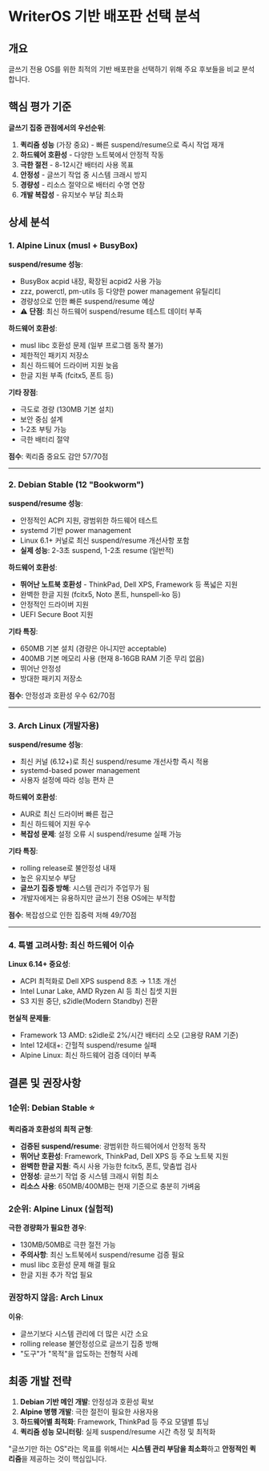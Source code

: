 # WriterOS 기반 배포판 선택 분석

## 개요

글쓰기 전용 OS를 위한 최적의 기반 배포판을 선택하기 위해 주요 후보들을 비교 분석합니다.

## 핵심 평가 기준

**글쓰기 집중 관점에서의 우선순위**:

1. **퀵리줌 성능** (가장 중요) - 빠른 suspend/resume으로 즉시 작업 재개
2. **하드웨어 호환성** - 다양한 노트북에서 안정적 작동 
3. **극한 절전** - 8-12시간 배터리 사용 목표
4. **안정성** - 글쓰기 작업 중 시스템 크래시 방지
5. **경량성** - 리소스 절약으로 배터리 수명 연장
6. **개발 복잡성** - 유지보수 부담 최소화

## 상세 분석

### 1. Alpine Linux (musl + BusyBox)

**suspend/resume 성능**:
- BusyBox acpid 내장, 확장된 acpid2 사용 가능
- zzz, powerctl, pm-utils 등 다양한 power management 유틸리티
- 경량성으로 인한 빠른 suspend/resume 예상
- ⚠️ **단점**: 최신 하드웨어 suspend/resume 테스트 데이터 부족

**하드웨어 호환성**:
- musl libc 호환성 문제 (일부 프로그램 동작 불가)
- 제한적인 패키지 저장소
- 최신 하드웨어 드라이버 지원 늦음
- 한글 지원 부족 (fcitx5, 폰트 등)

**기타 장점**:
- 극도로 경량 (130MB 기본 설치)
- 보안 중심 설계
- 1-2초 부팅 가능
- 극한 배터리 절약

**점수**: 퀵리줌 중요도 감안 57/70점

---

### 2. Debian Stable (12 "Bookworm")

**suspend/resume 성능**:
- 안정적인 ACPI 지원, 광범위한 하드웨어 테스트
- systemd 기반 power management
- Linux 6.1+ 커널로 최신 suspend/resume 개선사항 포함
- **실제 성능**: 2-3초 suspend, 1-2초 resume (일반적)

**하드웨어 호환성**:
- **뛰어난 노트북 호환성** - ThinkPad, Dell XPS, Framework 등 폭넓은 지원
- 완벽한 한글 지원 (fcitx5, Noto 폰트, hunspell-ko 등)
- 안정적인 드라이버 지원
- UEFI Secure Boot 지원

**기타 특징**:
- 650MB 기본 설치 (경량은 아니지만 acceptable)
- 400MB 기본 메모리 사용 (현재 8-16GB RAM 기준 무리 없음)
- 뛰어난 안정성
- 방대한 패키지 저장소

**점수**: 안정성과 호환성 우수 62/70점

---

### 3. Arch Linux (개발자용)

**suspend/resume 성능**:
- 최신 커널 (6.12+)로 최신 suspend/resume 개선사항 즉시 적용
- systemd-based power management
- 사용자 설정에 따라 성능 편차 큰

**하드웨어 호환성**:
- AUR로 최신 드라이버 빠른 접근
- 최신 하드웨어 지원 우수
- **복잡성 문제**: 설정 오류 시 suspend/resume 실패 가능

**기타 특징**:
- rolling release로 불안정성 내재
- 높은 유지보수 부담
- **글쓰기 집중 방해**: 시스템 관리가 주업무가 됨
- 개발자에게는 유용하지만 글쓰기 전용 OS에는 부적합

**점수**: 복잡성으로 인한 집중력 저해 49/70점

---

### 4. 특별 고려사항: 최신 하드웨어 이슈

**Linux 6.14+ 중요성**:
- ACPI 최적화로 Dell XPS suspend 8초 → 1.1초 개선
- Intel Lunar Lake, AMD Ryzen AI 등 최신 칩셋 지원
- S3 지원 중단, s2idle(Modern Standby) 전환

**현실적 문제들**:
- Framework 13 AMD: s2idle로 2%/시간 배터리 소모 (고용량 RAM 기준)
- Intel 12세대+: 간헐적 suspend/resume 실패
- Alpine Linux: 최신 하드웨어 검증 데이터 부족

## 결론 및 권장사항

### 1순위: Debian Stable ⭐️

**퀵리줌과 호환성의 최적 균형**:
- **검증된 suspend/resume**: 광범위한 하드웨어에서 안정적 동작
- **뛰어난 호환성**: Framework, ThinkPad, Dell XPS 등 주요 노트북 지원
- **완벽한 한글 지원**: 즉시 사용 가능한 fcitx5, 폰트, 맞춤법 검사
- **안정성**: 글쓰기 작업 중 시스템 크래시 위험 최소
- **리소스 사용**: 650MB/400MB는 현재 기준으로 충분히 가벼움

### 2순위: Alpine Linux (실험적)

**극한 경량화가 필요한 경우**:
- 130MB/50MB로 극한 절전 가능
- **주의사항**: 최신 노트북에서 suspend/resume 검증 필요
- musl libc 호환성 문제 해결 필요
- 한글 지원 추가 작업 필요

### 권장하지 않음: Arch Linux

**이유**:
- 글쓰기보다 시스템 관리에 더 많은 시간 소요
- rolling release 불안정성으로 글쓰기 집중 방해
- "도구"가 "목적"을 압도하는 전형적 사례

## 최종 개발 전략

1. **Debian 기반 메인 개발**: 안정성과 호환성 확보
2. **Alpine 병행 개발**: 극한 절전이 필요한 사용자용
3. **하드웨어별 최적화**: Framework, ThinkPad 등 주요 모델별 튜닝
4. **퀵리줌 성능 모니터링**: 실제 suspend/resume 시간 측정 및 최적화

"글쓰기만 하는 OS"라는 목표를 위해서는 **시스템 관리 부담을 최소화**하고 **안정적인 퀵리줌**을 제공하는 것이 핵심입니다. 